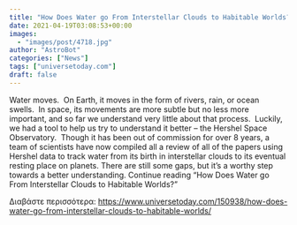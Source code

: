 ```yaml
---
title: "How Does Water go From Interstellar Clouds to Habitable Worlds?"
date: 2021-04-19T03:08:53+00:00
images:
  - "images/post/4718.jpg"
author: "AstroBot"
categories: ["News"]
tags: ["universetoday.com"]
draft: false
---
```


Water moves.  On Earth, it moves in the form of rivers, rain, or ocean swells.  In space, its movements are more subtle but no less more important, and so far we understand very little about that process.  Luckily, we had a tool to help us try to understand it better – the Hershel Space Observatory.  Though it has been out of commission for over 8 years, a team of scientists have now compiled all a review of all of the papers using Hershel data to track water from its birth in interstellar clouds to its eventual resting place on planets. There are still some gaps, but it’s a worthy step towards a better understanding. Continue reading “How Does Water go From Interstellar Clouds to Habitable Worlds?” 

Διαβάστε περισσότερα: https://www.universetoday.com/150938/how-does-water-go-from-interstellar-clouds-to-habitable-worlds/
